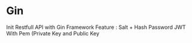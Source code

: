 # Gin

Init Restfull API with Gin Framework
Feature :
 Salt + Hash Password
 JWT With Pem (Private Key and Public Key

